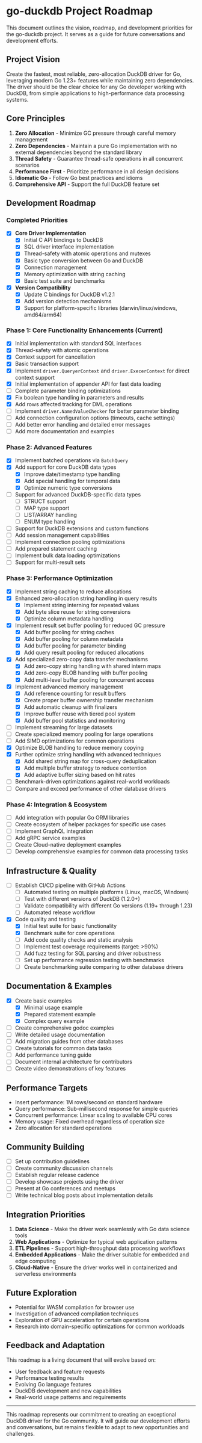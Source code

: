 # go-duckdb Project Roadmap

This document outlines the vision, roadmap, and development priorities for the go-duckdb project. It serves as a guide for future conversations and development efforts.

## Project Vision

Create the fastest, most reliable, zero-allocation DuckDB driver for Go, leveraging modern Go 1.23+ features while maintaining zero dependencies. The driver should be the clear choice for any Go developer working with DuckDB, from simple applications to high-performance data processing systems.

## Core Principles

1. **Zero Allocation** - Minimize GC pressure through careful memory management
2. **Zero Dependencies** - Maintain a pure Go implementation with no external dependencies beyond the standard library
3. **Thread Safety** - Guarantee thread-safe operations in all concurrent scenarios
4. **Performance First** - Prioritize performance in all design decisions
5. **Idiomatic Go** - Follow Go best practices and idioms
6. **Comprehensive API** - Support the full DuckDB feature set

## Development Roadmap

### Completed Priorities

- [x] **Core Driver Implementation**
  - [x] Initial C API bindings to DuckDB
  - [x] SQL driver interface implementation
  - [x] Thread-safety with atomic operations and mutexes
  - [x] Basic type conversion between Go and DuckDB
  - [x] Connection management
  - [x] Memory optimization with string caching
  - [x] Basic test suite and benchmarks

- [x] **Version Compatibility**
  - [x] Update C bindings for DuckDB v1.2.1
  - [x] Add version detection mechanisms
  - [x] Support for platform-specific libraries (darwin/linux/windows, amd64/arm64)

### Phase 1: Core Functionality Enhancements (Current)

- [x] Initial implementation with standard SQL interfaces
- [x] Thread-safety with atomic operations
- [x] Context support for cancellation
- [x] Basic transaction support
- [x] Implement `driver.QueryerContext` and `driver.ExecerContext` for direct context support
- [x] Initial implementation of appender API for fast data loading
- [ ] Complete parameter binding optimizations
- [x] Fix boolean type handling in parameters and results
- [x] Add rows affected tracking for DML operations 
- [ ] Implement `driver.NamedValueChecker` for better parameter binding
- [ ] Add connection configuration options (timeouts, cache settings)
- [ ] Add better error handling and detailed error messages
- [ ] Add more documentation and examples

### Phase 2: Advanced Features

- [x] Implement batched operations via `BatchQuery`
- [x] Add support for core DuckDB data types
  - [x] Improve date/timestamp type handling
  - [x] Add special handling for temporal data
  - [x] Optimize numeric type conversions
- [ ] Support for advanced DuckDB-specific data types
  - [ ] STRUCT support
  - [ ] MAP type support
  - [ ] LIST/ARRAY handling
  - [ ] ENUM type handling
- [ ] Support for DuckDB extensions and custom functions
- [ ] Add session management capabilities
- [ ] Implement connection pooling optimizations
- [ ] Add prepared statement caching
- [ ] Implement bulk data loading optimizations
- [ ] Support for multi-result sets

### Phase 3: Performance Optimization

- [x] Implement string caching to reduce allocations
- [x] Enhanced zero-allocation string handling in query results
  - [x] Implement string interning for repeated values
  - [x] Add byte slice reuse for string conversions
  - [x] Optimize column metadata handling
- [x] Implement result set buffer pooling for reduced GC pressure
  - [x] Add buffer pooling for string caches
  - [x] Add buffer pooling for column metadata
  - [x] Add buffer pooling for parameter binding
  - [x] Add query result pooling for reduced allocations
- [x] Add specialized zero-copy data transfer mechanisms
  - [x] Add zero-copy string handling with shared intern maps
  - [x] Add zero-copy BLOB handling with buffer pooling
  - [x] Add multi-level buffer pooling for concurrent access
- [x] Implement advanced memory management
  - [x] Add reference counting for result buffers
  - [x] Create proper buffer ownership transfer mechanism
  - [x] Add automatic cleanup with finalizers
  - [x] Improve buffer reuse with tiered pool system
  - [x] Add buffer pool statistics and monitoring
- [ ] Implement streaming for large datasets
- [ ] Create specialized memory pooling for large operations
- [ ] Add SIMD optimizations for common operations
- [x] Optimize BLOB handling to reduce memory copying
- [x] Further optimize string handling with advanced techniques
  - [x] Add shared string map for cross-query deduplication
  - [x] Add multiple buffer strategy to reduce contention
  - [x] Add adaptive buffer sizing based on hit rates
- [ ] Benchmark-driven optimizations against real-world workloads
- [ ] Compare and exceed performance of other database drivers

### Phase 4: Integration & Ecosystem

- [ ] Add integration with popular Go ORM libraries
- [ ] Create ecosystem of helper packages for specific use cases
- [ ] Implement GraphQL integration
- [ ] Add gRPC service examples
- [ ] Create Cloud-native deployment examples
- [ ] Develop comprehensive examples for common data processing tasks

## Infrastructure & Quality

- [ ] Establish CI/CD pipeline with GitHub Actions
  - [ ] Automated testing on multiple platforms (Linux, macOS, Windows)
  - [ ] Test with different versions of DuckDB (1.2.0+)
  - [ ] Validate compatibility with different Go versions (1.19+ through 1.23)
  - [ ] Automated release workflow
- [x] Code quality and testing
  - [x] Initial test suite for basic functionality
  - [x] Benchmark suite for core operations
  - [ ] Add code quality checks and static analysis
  - [ ] Implement test coverage requirements (target: >90%)
  - [ ] Add fuzz testing for SQL parsing and driver robustness
  - [ ] Set up performance regression testing with benchmarks
  - [ ] Create benchmarking suite comparing to other database drivers

## Documentation & Examples

- [x] Create basic examples
  - [x] Minimal usage example
  - [x] Prepared statement example
  - [x] Complex query example
- [ ] Create comprehensive godoc examples
- [ ] Write detailed usage documentation
- [ ] Add migration guides from other databases
- [ ] Create tutorials for common data tasks
- [ ] Add performance tuning guide
- [ ] Document internal architecture for contributors
- [ ] Create video demonstrations of key features

## Performance Targets

- Insert performance: 1M rows/second on standard hardware
- Query performance: Sub-millisecond response for simple queries
- Concurrent performance: Linear scaling to available CPU cores
- Memory usage: Fixed overhead regardless of operation size
- Zero allocation for standard operations

## Community Building

- [ ] Set up contribution guidelines
- [ ] Create community discussion channels
- [ ] Establish regular release cadence
- [ ] Develop showcase projects using the driver
- [ ] Present at Go conferences and meetups
- [ ] Write technical blog posts about implementation details

## Integration Priorities

1. **Data Science** - Make the driver work seamlessly with Go data science tools
2. **Web Applications** - Optimize for typical web application patterns
3. **ETL Pipelines** - Support high-throughput data processing workflows
4. **Embedded Applications** - Make the driver suitable for embedded and edge computing
5. **Cloud-Native** - Ensure the driver works well in containerized and serverless environments

## Future Exploration

- Potential for WASM compilation for browser use
- Investigation of advanced compilation techniques
- Exploration of GPU acceleration for certain operations
- Research into domain-specific optimizations for common workloads

## Feedback and Adaptation

This roadmap is a living document that will evolve based on:

- User feedback and feature requests
- Performance testing results
- Evolving Go language features
- DuckDB development and new capabilities
- Real-world usage patterns and requirements

---

This roadmap represents our commitment to creating an exceptional DuckDB driver for the Go community. It will guide our development efforts and conversations, but remains flexible to adapt to new opportunities and challenges.